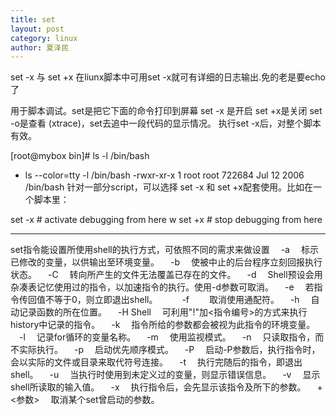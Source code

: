 ```yaml
---
title: set
layout: post
category: linux
author: 夏泽民
---
```

set -x 与 set +x
在liunx脚本中可用set -x就可有详细的日志输出.免的老是要echo了

用于脚本调试。set是把它下面的命令打印到屏幕
set -x 是开启 set +x是关闭 set -o是查看 (xtrace)，set去追中一段代码的显示情况。
执行set -x后，对整个脚本有效。
<!-- more -->
[root@mybox bin]# ls -l /bin/bash
+ ls --color=tty -l /bin/bash
-rwxr-xr-x 1 root root 722684 Jul 12  2006 /bin/bash
针对一部分script，可以选择 set -x 和 set +x配套使用。比如在一个脚本里：

set -x            # activate debugging from here
w
set +x            # stop debugging from here

---------------------------------------------------------------------------------------------

set指令能设置所使用shell的执行方式，可依照不同的需求来做设置
　-a 　标示已修改的变量，以供输出至环境变量。
　-b 　使被中止的后台程序立刻回报执行状态。
　-C 　转向所产生的文件无法覆盖已存在的文件。
　-d 　Shell预设会用杂凑表记忆使用过的指令，以加速指令的执行。使用-d参数可取消。
　-e 　若指令传回值不等于0，则立即退出shell。　　
　-f　 　取消使用通配符。
　-h 　自动记录函数的所在位置。
　-H Shell 　可利用"!"加<指令编号>的方式来执行history中记录的指令。
　-k 　指令所给的参数都会被视为此指令的环境变量。
　-l 　记录for循环的变量名称。
　-m 　使用监视模式。
　-n 　只读取指令，而不实际执行。
　-p 　启动优先顺序模式。
　-P 　启动-P参数后，执行指令时，会以实际的文件或目录来取代符号连接。
　-t 　执行完随后的指令，即退出shell。
　-u 　当执行时使用到未定义过的变量，则显示错误信息。
　-v 　显示shell所读取的输入值。
　-x 　执行指令后，会先显示该指令及所下的参数。
　+<参数> 　取消某个set曾启动的参数。
